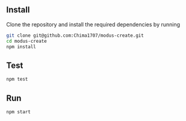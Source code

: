 ## Install
 Clone the repository and install the required dependencies by running
 ```sh
 git clone git@github.com:Chima1707/modus-create.git
 cd modus-create
 npm install
 ```

## Test
```sh
npm test
```

## Run 
```sh
npm start
```


